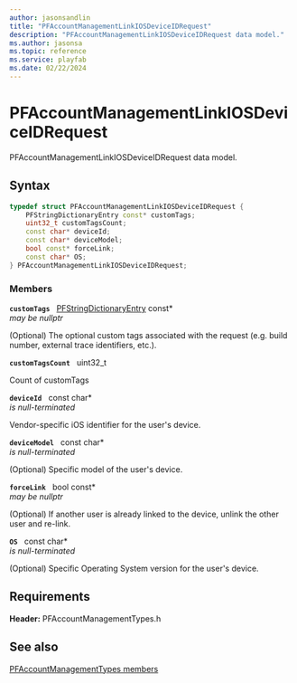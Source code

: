 ```yaml
---
author: jasonsandlin
title: "PFAccountManagementLinkIOSDeviceIDRequest"
description: "PFAccountManagementLinkIOSDeviceIDRequest data model."
ms.author: jasonsa
ms.topic: reference
ms.service: playfab
ms.date: 02/22/2024
---
```


# PFAccountManagementLinkIOSDeviceIDRequest  

PFAccountManagementLinkIOSDeviceIDRequest data model.  

## Syntax  
  
```cpp
typedef struct PFAccountManagementLinkIOSDeviceIDRequest {  
    PFStringDictionaryEntry const* customTags;  
    uint32_t customTagsCount;  
    const char* deviceId;  
    const char* deviceModel;  
    bool const* forceLink;  
    const char* OS;  
} PFAccountManagementLinkIOSDeviceIDRequest;  
```
  
### Members  
  
**`customTags`** &nbsp; [PFStringDictionaryEntry](../../pftypes/structs/pfstringdictionaryentry.md) const*  
*may be nullptr*  
  
(Optional) The optional custom tags associated with the request (e.g. build number, external trace identifiers, etc.).
  
**`customTagsCount`** &nbsp; uint32_t  
  
Count of customTags
  
**`deviceId`** &nbsp; const char*  
*is null-terminated*  
  
Vendor-specific iOS identifier for the user's device.
  
**`deviceModel`** &nbsp; const char*  
*is null-terminated*  
  
(Optional) Specific model of the user's device.
  
**`forceLink`** &nbsp; bool const*  
*may be nullptr*  
  
(Optional) If another user is already linked to the device, unlink the other user and re-link.
  
**`OS`** &nbsp; const char*  
*is null-terminated*  
  
(Optional) Specific Operating System version for the user's device.
  
  
## Requirements  
  
**Header:** PFAccountManagementTypes.h
  
## See also  
[PFAccountManagementTypes members](../pfaccountmanagementtypes_members.md)  

  
  
